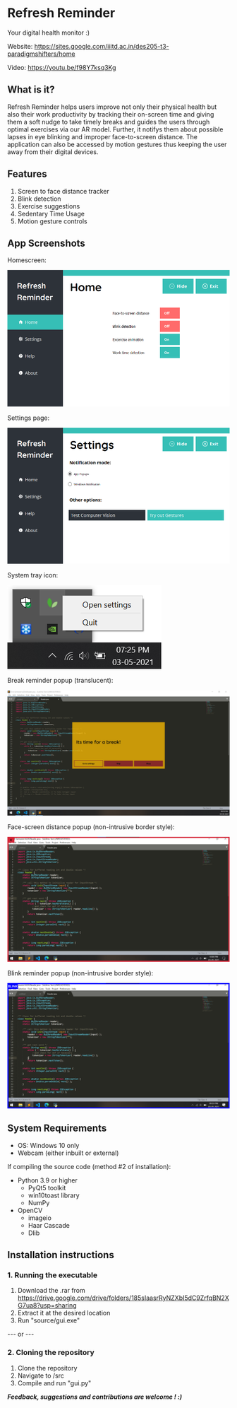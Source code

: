 # Refresh Reminder 
Your digital health monitor :)

Website: https://sites.google.com/iiitd.ac.in/des205-t3-paradigmshifters/home

Video: https://youtu.be/f98Y7ksq3Kg

## What is it?

Refresh Reminder helps users improve not only their physical health but also their work productivity by tracking their on-screen time and giving them a soft nudge to take timely breaks and guides the users through optimal exercises via our AR model. Further, it notifys them about possible lapses in eye blinking and improper face-to-screen distance. The application can also be accessed by motion gestures thus keeping the user away from their digital devices. 

## Features

1. Screen to face distance tracker
2. Blink detection
3. Exercise suggestions
4. Sedentary Time Usage
5. Motion gesture controls

## App Screenshots

Homescreen:

![Alt text](screenshots/ss.png?raw=true "Title")

Settings page:

![Alt text](screenshots/ss2.png?raw=true "Title")

System tray icon:

![Alt text](screenshots/ss3.png?raw=true "Title")

Break reminder popup (translucent):

![Alt text](screenshots/ss4.png?raw=true "Title")

Face-screen distance popup (non-intrusive border style):

![Alt text](screenshots/ss5.png?raw=true "Title")

Blink reminder popup (non-intrusive border style):

![Alt text](screenshots/ss6.png?raw=true "Title")

## System Requirements
- OS: Windows 10 only
- Webcam (either inbuilt or external)

If compiling the source code (method #2 of installation):
- Python 3.9 or higher
	- PyQt5 toolkit
	- win10toast library
	- NumPy
- OpenCV
	- imageio
	- Haar Cascade
	- Dlib

## Installation instructions

### 1. Running the executable
1. Download the .rar from https://drive.google.com/drive/folders/185sIaasrRyNZXbI5dC9ZrfqBN2XG7ua8?usp=sharing
2. Extract it at the desired location
3. Run "source/gui.exe"

--- or ---
### 2. Cloning the repository
1. Clone the repository
2. Navigate to /src
3. Compile and run "gui.py"

<i><b> Feedback, suggestions and contributions are welcome ! :) </b></i>
